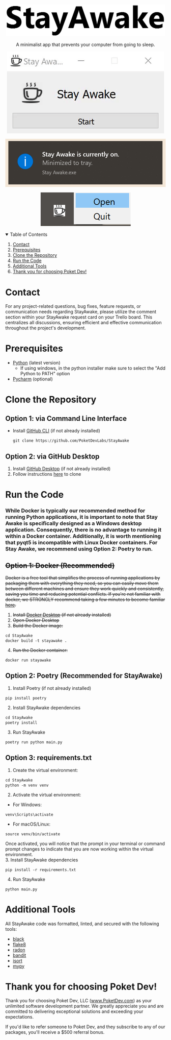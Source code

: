 # <br />
<div align="center">
  <a href="https://github.com/PoketDevLabs/StayAwake">
    <img src="logo.png" alt="StayAwake" width="500" height="100">
  </a>
  <p align="center">
    A minimalist app that prevents your computer from going to sleep.
    <br/>
  </p>
  <p align="center">
  <a href="https://github.com/PoketDevLabs/StayAwake">
    <img src="app.gif" alt="StayAwake" width="" height="">
  </a>
  </p>
  <p align="center">
  <a href="https://github.com/PoketDevLabs/StayAwake">
    <img src="notification.png" alt="StayAwake" width="" height="">
  </a>
  </p>
  <p align="center">
  <a href="https://github.com/PoketDevLabs/StayAwake">
    <img src="tray.png" alt="StayAwake" width="" height="">
  </a>
  </p>
</div>

<details open>
  <summary>Table of Contents</summary>
  <ol>
    <li><a href="#contact">Contact</a></li>
    <li><a href="#prerequisites">Prerequisites</a></li>
    <li><a href="#clone-the-repository">Clone the Repository</a></li>
    <li><a href="#run-the-code">Run the Code</a></li>
    <li><a href="#additional-tools">Additional Tools</a></li>
    <li><a href="#thank-you-for-choosing-poket-dev">Thank you for choosing Poket Dev!</a></li>
  </ol>
</details>



# Contact
For any project-related questions, bug fixes, feature requests, or communication needs regarding StayAwake, please utilize the comment section within your StayAwake request card on your Trello board. This centralizes all discussions, ensuring efficient and effective communication throughout the project's development.  

# Prerequisites
- [Python](https://www.python.org/downloads/) (latest version)  
  - If using windows, in the python installer make sure to select the "Add Python to PATH" option  
- [Pycharm](https://www.jetbrains.com/pycharm/download/#section=windows) (optional)


# Clone the Repository
## Option 1: via Command Line Interface
- Install [GitHub CLI](https://cli.github.com/) (if not already installed)
  ```
  git clone https://github.com/PoketDevLabs/StayAwake
  ```
## Option 2: via GitHub Desktop
1. Install [GitHub Desktop](https://desktop.github.com/) (if not already installed)  
2. Follow instructions [here](https://docs.github.com/en/desktop/contributing-and-collaborating-using-github-desktop/adding-and-cloning-repositories/cloning-a-repository-from-github-to-github-desktop) to clone
# Run the Code
### **While Docker is typically our recommended method for running Python applications, it is important to note that Stay Awake is specifically designed as a Windows desktop application. Consequently, there is no advantage to running it within a Docker container. Additionally, it is worth mentioning that pyqt5 is incompatible with Linux Docker containers. For Stay Awake, we recommend using  Option 2: Poetry to run.**

## ~~Option 1: Docker (Recommended)~~
~~Docker is a free tool that simplifies the process of running applications by packaging them with everything they need, so you can easily move them between different machines and ensure they work quickly and consistently, saving you time and reducing potential conflicts. If you're not familiar with docker, we STRONGLY recommend taking a few minutes to become familiar [here](https://www.docker.com/blog/getting-started-with-docker-desktop/#:~:text=Docker%20Desktop%20is%20an%20easy,%2C%20Kubernetes%2C%20and%20Credential%20Helper.).~~
1. ~~Install [Docker Desktop](https://www.docker.com/products/docker-desktop/) (if not already installed)~~
2. ~~Open Docker Desktop~~
3. ~~Build the Docker image:~~
```
cd StayAwake
docker build -t stayawake .
```

4. ~~Run the Docker container:~~
```
docker run stayawake
```
## Option 2: Poetry (Recommended for StayAwake)
1. Install Poetry (if not already installed)
```
pip install poetry
```
2. Install StayAwake dependencies
```
cd StayAwake
poetry install
```
3. Run StayAwake
```
poetry run python main.py
```
## Option 3: requirements.txt
1. Create the virtual environment:
```
cd StayAwake
python -m venv venv
```
2. Activate the virtual environment:
- For Windows:
```
venv\Scripts\activate
```
- For macOS/Linux:
```
source venv/bin/activate
```
Once activated, you will notice that the prompt in your terminal or command prompt changes to indicate that you are now working within the virtual environment.  
3. Install StayAwake dependencies
```
pip install -r requirements.txt
```
4. Run StayAwake
```
python main.py
```

# Additional Tools
All StayAwake code was formatted, linted, and secured with the following tools:
- [black](https://black.readthedocs.io/en/stable/)
- [flake8](https://flake8.pycqa.org/en/latest/)
- [radon](https://radon.readthedocs.io/en/latest/)
- [bandit](https://bandit.readthedocs.io/en/latest/)
- [isort](https://pycqa.github.io/isort/)
- [mypy](https://mypy.readthedocs.io/en/stable/)

# Thank you for choosing Poket Dev!
Thank you for choosing Poket Dev, LLC (www.PoketDev.com) as your unlimited software development partner. We greatly appreciate you and are committed to delivering exceptional solutions and exceeding your expectations.  

If you'd like to refer someone to Poket Dev, and they subscribe to any of our packages, you'll receive a $500 referral bonus.  